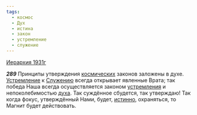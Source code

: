 ```yaml
---
tags:
  - космос
  - Дух
  - истина
  - закон
  - устремление
  - служение
---
```


[Иерархия 1931г](https://127.0.0.1:4002/agni/1931)

___289___
Принципы утверждения [космических](../../../tags/#космос) законов заложены в духе. [Устремление](../../../tags/#устремление) к [Служению](../../../tags/#служение) всегда открывает явленные Врата; так победа Наша всегда осуществляется законом [устремления](../../../tags/#устремление) и непоколебимостью [духа](../../../tags/#Дух). Так суждённое сбудется, так утверждаю! Так когда фокус, утверждённый Нами, будет, [истинно](../../../tags/#истина), охраняться, то Магнит будет действовать.   

